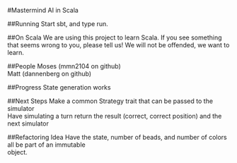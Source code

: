 #Mastermind AI in Scala

##Running
Start sbt, and type run.

##On Scala
We are using this project to learn Scala.  If you see something that seems wrong
to you, please tell us!  We will not be offended, we want to learn.

##People
Moses (mmn2104 on github)  
Matt (dannenberg on github)

##Progress
State generation works

##Next Steps
Make a common Strategy trait that can be passed to the simulator  
Have simulating a turn return the result (correct, correct position)
and the next simulator

##Refactoring Idea
Have the state, number of beads, and number of colors all be part of an immutable  
object.